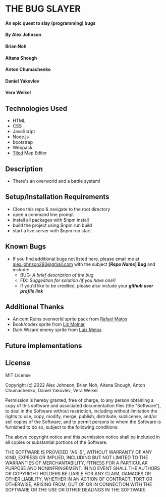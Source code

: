 # THE BUG SLAYER

#### An epic quest to slay (programming) bugs

#### By Alex Johnson
#### Brian Noh
#### Aitana Shough
#### Anton Chumachenko
#### Daniel Yakovlev
#### Vera Weikel

## Technologies Used

* HTML
* CSS
* JavaScript
* Node.js
* bootstrap
* Webpack
* [Tiled](https://www.mapeditor.org/) Map Editor


## Description
* There's an overworld and a battle system!


## Setup/Installation Requirements

* Clone this repo & navigate to the root directory
* open a command line prompt
* install all packages with $npm install
* build the project using $npm run build
* start a live server with $npm run start


## Known Bugs

* If you find additional bugs not listed here, please email me at alex.johnson293@gmail.com with the subject **[_Repo Name_] Bug** and include:
  * BUG: _A brief description of the bug_
  * FIX: _Suggestion for solution (if you have one!)_
  * If you'd like to be credited, please also include your **_github user profile link_**

## Additional Thanks

* Anicent Ruins overworld sprite pack from [Rafael Matos](https://rafaelmatos.itch.io/epic-rpg-world-pack-free-demo-ancient-ruins)
* Book/codex sprite from [Liz Molnar](https://raventale.itch.io/daily-doodles-pixelart-asset-pack)
* Dark Wizard enemy sprite from [Luiz Melos](https://luizmelo.itch.io/evil-wizard-2)

## Future implementations


## License
MIT License

Copyright (c) 2022 Alex Johnson, Brian Noh, Aitana Shough, Anton Chumachenko, Daniel Yakovlev, Vera Weikel

Permission is hereby granted, free of charge, to any person obtaining a copy
of this software and associated documentation files (the "Software"), to deal
in the Software without restriction, including without limitation the rights
to use, copy, modify, merge, publish, distribute, sublicense, and/or sell
copies of the Software, and to permit persons to whom the Software is
furnished to do so, subject to the following conditions:

The above copyright notice and this permission notice shall be included in all
copies or substantial portions of the Software.

THE SOFTWARE IS PROVIDED "AS IS", WITHOUT WARRANTY OF ANY KIND, EXPRESS OR IMPLIED, 
INCLUDING BUT NOT LIMITED TO THE WARRANTIES OF MERCHANTABILITY, FITNESS FOR A PARTICULAR 
PURPOSE AND NONINFRINGEMENT. IN NO EVENT SHALL THE AUTHORS OR COPYRIGHT HOLDERS 
BE LIABLE FOR ANY CLAIM, DAMAGES OR OTHER LIABILITY, WHETHER IN AN ACTION OF CONTRACT,
TORT OR OTHERWISE, ARISING FROM, OUT OF OR IN CONNECTION WITH THE SOFTWARE OR THE USE
OR OTHER DEALINGS IN THE SOFTWARE.